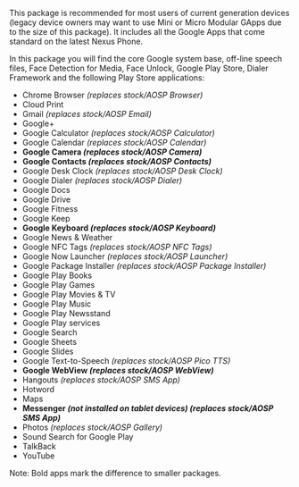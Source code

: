 This package is recommended for most users of current generation devices (legacy device owners may want to use Mini or Micro Modular GApps due to the size of this package). It includes all the Google Apps that come standard on the latest Nexus Phone.

In this package you will find the core Google system base, off-line speech files, Face Detection for Media, Face Unlock, Google Play Store, Dialer Framework and the following Play Store applications:

* Chrome Browser _(replaces stock/AOSP Browser)_
* Cloud Print
* Gmail _(replaces stock/AOSP Email)_
* Google+
* Google Calculator _(replaces stock/AOSP Calculator)_
* Google Calendar _(replaces stock/AOSP Calendar)_
* **Google Camera _(replaces stock/AOSP Camera)_**
* **Google Contacts _(replaces stock/AOSP Contacts)_**
* Google Desk Clock _(replaces stock/AOSP Desk Clock)_
* Google Dialer _(replaces stock/AOSP Dialer)_
* Google Docs
* Google Drive
* Google Fitness
* Google Keep
* **Google Keyboard _(replaces stock/AOSP Keyboard)_**
* Google News & Weather
* Google NFC Tags _(replaces stock/AOSP NFC Tags)_
* Google Now Launcher _(replaces stock/AOSP Launcher)_
* Google Package Installer _(replaces stock/AOSP Package Installer)_
* Google Play Books
* Google Play Games
* Google Play Movies & TV
* Google Play Music
* Google Play Newsstand
* Google Play services
* Google Search
* Google Sheets
* Google Slides
* Google Text-to-Speech _(replaces stock/AOSP Pico TTS)_
* **Google WebView _(replaces stock/AOSP WebView)_**
* Hangouts _(replaces stock/AOSP SMS App)_
* Hotword
* Maps
* **Messenger _(not installed on tablet devices) (replaces stock/AOSP SMS App)_**
* Photos _(replaces stock/AOSP Gallery)_
* Sound Search for Google Play
* TalkBack
* YouTube

Note: Bold apps mark the difference to smaller packages.